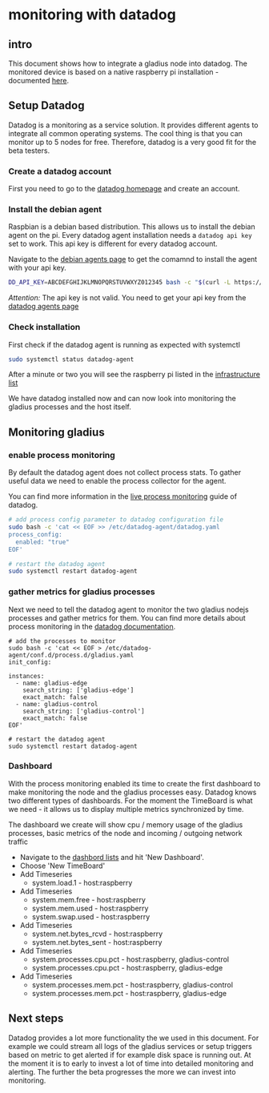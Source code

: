 # monitoring with datadog
## intro
This document shows how to integrate a gladius node into datadog.
The monitored device is based on a native raspberry pi installation - documented [here](./raspberry.md).

## Setup Datadog
Datadog is a monitoring as a service solution. It provides different agents to integrate all common operating systems.
The cool thing is that you can monitor up to 5 nodes for free. Therefore, datadog is a very good fit for the beta testers.

### Create a datadog account
First you need to go to the [datadog homepage](https://www.datadoghq.com/) and create an account.

### Install the debian agent
Raspbian is a debian based distribution. This allows us to install the debian agent on the pi.
Every datadog agent installation needs a `datadog api key` set to work. This api key is different for every datadog account.

Navigate to the [debian agents page](https://app.datadoghq.com/account/settings#agent/debian) to get the comamnd to install the agent with your api key. 

```bash
DD_API_KEY=ABCDEFGHIJKLMNOPQRSTUVWXYZ012345 bash -c "$(curl -L https://raw.githubusercontent.com/DataDog/datadog-agent/master/cmd/agent/install_script.sh)"
```

*Attention:* The api key is not valid. You need to get your api key from the [datadog agents page](https://app.datadoghq.com/account/settings#agent/debian)

### Check installation
First check if the datadog agent is running as expected with systemctl
```bash
sudo systemctl status datadog-agent
```

After a minute or two you will see the raspberry pi listed in the [infrastructure list](https://app.datadoghq.com/infrastructure)

We have datadog installed now and can now look into monitoring the gladius processes and the host itself.

## Monitoring gladius
### enable process monitoring
By default the datadog agent does not collect process stats. To gather useful data we need to enable the process collector for the agent.

You can find more information in the [live process monitoring](https://docs.datadoghq.com/graphing/infrastructure/process/) guide of datadog.

```bash
# add process config parameter to datadog configuration file
sudo bash -c 'cat << EOF >> /etc/datadog-agent/datadog.yaml
process_config:
  enabled: "true"
EOF'

# restart the datadog agent
sudo systemctl restart datadog-agent
```

### gather metrics for gladius processes
Next we need to tell the datadog agent to monitor the two gladius nodejs processes and gather metrics for them.
You can find more details about process monitoring in the [datadog documentation](https://docs.datadoghq.com/integrations/process/).

```
# add the processes to monitor
sudo bash -c 'cat << EOF > /etc/datadog-agent/conf.d/process.d/gladius.yaml
init_config:

instances:
  - name: gladius-edge
    search_string: ['gladius-edge']
    exact_match: false
  - name: gladius-control
    search_string: ['gladius-control']
    exact_match: false
EOF'

# restart the datadog agent
sudo systemctl restart datadog-agent
```

### Dashboard
With the process monitoring enabled its time to create the first dashboard to make monitoring the node and the gladius processes easy.
Datadog knows two different types of dashboards. For the moment the TimeBoard is what we need - it allows us to display multiple metrics synchronized by time.

The dashboard we create will show cpu / memory usage of the gladius processes, basic metrics of the node and incoming / outgoing network traffic

- Navigate to the [dashbord lists](https://app.datadoghq.com/dashboard/lists) and hit 'New Dashboard'.
- Choose 'New TimeBoard'
- Add Timeseries
  - system.load.1 - host:raspberry
- Add Timeseries
  - system.mem.free - host:raspberry
  - system.mem.used - host:raspberry
  - system.swap.used - host:raspberry
- Add Timeseries
  - system.net.bytes_rcvd - host:raspberry
  - system.net.bytes_sent - host:raspberry
- Add Timeseries
  - system.processes.cpu.pct - host:raspberry, gladius-control
  - system.processes.cpu.pct - host:raspberry, gladius-edge
- Add Timeseries
  - system.processes.mem.pct - host:raspberry, gladius-control
  - system.processes.mem.pct - host:raspberry, gladius-edge

## Next steps
Datadog provides a lot more functionality the we used in this document. 
For example we could stream all logs of the gladius services or setup triggers based on metric to get alerted if for example disk space is running out.
At the moment it is to early to invest a lot of time into detailed monitoring and alerting. The further the beta progresses the more we can invest into monitoring.

